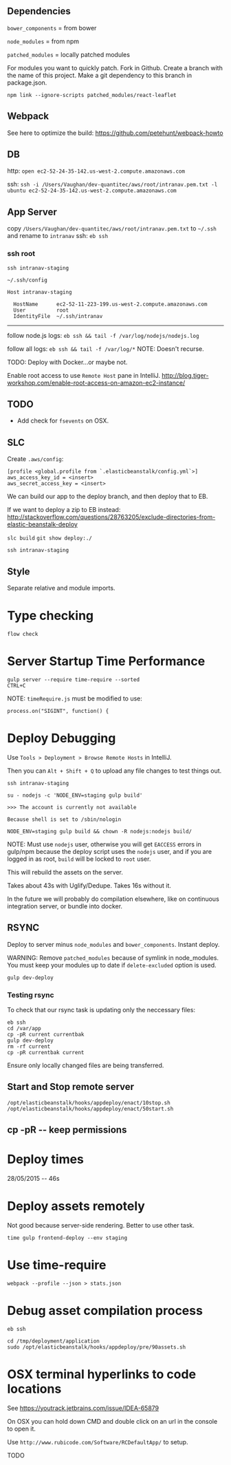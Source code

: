 ## Dependencies

`bower_components` = from bower

`node_modules` = from npm

`patched_modules` = locally patched modules

For modules you want to quickly patch. Fork in Github. Create a branch with
the name of this project. Make a git dependency to this branch in package.json.

`npm link --ignore-scripts patched_modules/react-leaflet`

## Webpack

See here to optimize the build: https://github.com/petehunt/webpack-howto

## DB

http: `open ec2-52-24-35-142.us-west-2.compute.amazonaws.com`

ssh: `ssh -i /Users/Vaughan/dev-quantitec/aws/root/intranav.pem.txt -l ubuntu ec2-52-24-35-142.us-west-2.compute.amazonaws.com`

## App Server

copy `/Users/Vaughan/dev-quantitec/aws/root/intranav.pem.txt` to `~/.ssh` and rename to `intranav`
ssh: `eb ssh`

### ssh root

`ssh intranav-staging`

```
~/.ssh/config

Host intranav-staging

  HostName      ec2-52-11-223-199.us-west-2.compute.amazonaws.com
  User          root
  IdentityFile  ~/.ssh/intranav
```

---

follow node.js logs: `eb ssh && tail -f /var/log/nodejs/nodejs.log`


follow all logs: `eb ssh && tail -f /var/log/*` NOTE: Doesn't recurse.

TODO: Deploy with Docker...or maybe not.

Enable root access to use `Remote Host` pane in IntelliJ.
http://blog.tiger-workshop.com/enable-root-access-on-amazon-ec2-instance/

## TODO

- Add check for `fsevents` on OSX.

## SLC

Create `.aws/config`:

```
[profile <global.profile from `.elasticbeanstalk/config.yml`>]
aws_access_key_id = <insert>
aws_secret_access_key = <insert>
```

We can build our app to the deploy branch, and then deploy that to EB.

If we want to deploy a zip to EB instead:
http://stackoverflow.com/questions/28763205/exclude-directories-from-elastic-beanstalk-deploy

`slc build`
`git show deploy:./`

`ssh intranav-staging`

## Style

Separate relative and module imports.

# Type checking

`flow check`

# Server Startup Time Performance

```
gulp server --require time-require --sorted
CTRL+C
```

NOTE: `timeRequire.js` must be modified to use:

```
process.on("SIGINT", function() {
```

# Deploy Debugging

Use `Tools > Deployment > Browse Remote Hosts` in IntelliJ.

Then you can `Alt + Shift + Q` to upload any file changes to test things out.

```
ssh intranav-staging
```

```
su - nodejs -c 'NODE_ENV=staging gulp build'

>>> The account is currently not available

Because shell is set to /sbin/nologin
```

```
NODE_ENV=staging gulp build && chown -R nodejs:nodejs build/
```

NOTE: Must use `nodejs` user, otherwise you will get `EACCESS` errors in gulp/npm because the deploy script uses
the `nodejs` user, and if you are logged in as root, `build` will be locked to `root` user.

This will rebuild the assets on the server.

Takes about 43s with Uglify/Dedupe.
Takes 16s without it.

In the future we will probably do compilation elsewhere, like on continuous integration server, or bundle into docker.

## RSYNC

Deploy to server minus `node_modules` and `bower_components`. Instant deploy.

WARNING: Remove `patched_modules` because of symlink in node_modules. You must keep your modules up to date if `delete-excluded` option is used.

`gulp dev-deploy`

### Testing rsync

To check that our rsync task is updating only the neccessary files:

```
eb ssh
cd /var/app
cp -pR current currentbak
gulp dev-deploy
rm -rf current
cp -pR currentbak current 
```

Ensure only locally changed files are being transferred.

## Start and Stop remote server 

```
/opt/elasticbeanstalk/hooks/appdeploy/enact/10stop.sh
/opt/elasticbeanstalk/hooks/appdeploy/enact/50start.sh
```

## cp -pR -- keep permissions

# Deploy times

28/05/2015 -- 46s

# Deploy assets remotely

Not good because server-side rendering. Better to use other task.

`time gulp frontend-deploy --env staging`

# Use time-require

`webpack --profile --json > stats.json`

# Debug asset compilation process

```
eb ssh

cd /tmp/deployment/application
sudo /opt/elasticbeanstalk/hooks/appdeploy/pre/90assets.sh
```

# OSX terminal hyperlinks to code locations

See https://youtrack.jetbrains.com/issue/IDEA-65879

On OSX you can hold down CMD and double click on an url in the console to open it.

Use `http://www.rubicode.com/Software/RCDefaultApp/` to setup.

TODO
